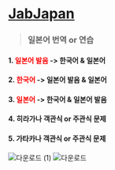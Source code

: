 # [JabJapan](http://jabjapan.cafe24app.com/)
> ### 일본어 번역 or 연습

#### 1. <span style="color:red">일본어 발음</span> -> 한국어 & 일본어
#### 2. <span style="color:red">한국어</span> -> 일본어 발음 & 일본어
#### 3. <span style="color:red">일본어</span> -> 한국어 & 일본어 발음
#### 4. 히라가나 객관식 or 주관식 문제
#### 5. 가타카나 객관식 or 주관식 문제

![다운로드 (1)](https://github.com/jaebins/JabJapan/assets/70888275/b5b4030e-2aa5-4d60-8148-875e821892d3)
![다운로드](https://github.com/jaebins/JabJapan/assets/70888275/958db76f-b052-48b6-874c-f659cfd813ff)
